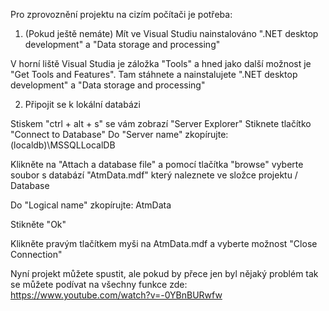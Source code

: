 Pro zprovoznění projektu na cizím počítači je potřeba:

1. (Pokud ještě nemáte) Mít ve Visual Studiu nainstalováno ".NET desktop development" a "Data storage and processing"

V horní liště Visual Studia je záložka "Tools" a hned jako další možnost je "Get Tools and Features". Tam stáhnete a nainstalujete ".NET desktop development" a "Data storage and processing"

2. Připojit se k lokální databázi

Stiskem "ctrl + alt + s" se vám zobrazí "Server Explorer" Stiknete tlačítko "Connect to Database" Do "Server name" zkopírujte: (localdb)\MSSQLLocalDB 

Klikněte na "Attach a database file" a pomocí tlačítka "browse" vyberte soubor s databází "AtmData.mdf" který naleznete ve složce projektu / Database 

Do "Logical name" zkopírujte: AtmData

Stikněte "Ok"

Klikněte pravým tlačítkem myši na AtmData.mdf a vyberte možnost "Close Connection"


Nyní projekt můžete spustit, ale pokud by přece jen byl nějaký problém tak se můžete podívat na všechny funkce zde: https://www.youtube.com/watch?v=-0YBnBURwfw
